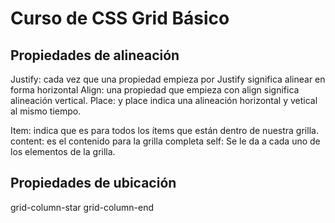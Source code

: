 # Curso de CSS Grid Básico

## Propiedades de alineación

Justify: cada vez que una propiedad empieza por Justify significa alinear en forma horizontal
Align: una propiedad que empieza con align significa alineación vertical.
Place: y place indica una alineación horizontal y vetical al mismo tiempo.

Item: indica que es para todos los ítems que están dentro de nuestra grilla.
content: es el contenido para la grilla completa
self: Se le da a cada uno de los elementos de la grilla.

## Propiedades de ubicación

grid-column-star
grid-column-end